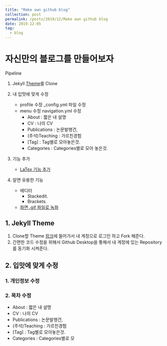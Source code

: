 ```yaml
---
title: "Make own github blog"
collection: post
permalink: /posts/2019/12/Make own github blog
date: 2019-12-05
tag:
  - blog
---
```

# 자신만의  블로그를 만들어보자

Pipeline
1. Jekyll [Theme](https://jekyllthemes.io/)를 Clone
2. 내 입맛에 맞게 수정
	-  profile 수정
	_config.yml 파일 수정
	-  menu 수정
	navigation.yml 수정
		- About : 짧은 내 설명
		- CV : 나의 CV
		- Publications : 논문발행건,
		- (주석)Teaching : 가르친경험
		- [Tag] : Tag별로 모아놓은것.
		- Categories : Categories별로 모아 놓은것.
3.  기능 추가
	- [LaTex 기능 추가](https://blog.naver.com/PostView.nhn?blogId=prt1004dms&logNo=221525385428&parentCategoryNo=&categoryNo=&viewDate=&isShowPopularPosts=false&from=postView)

4. 알면 유용한 기능
	- 에디터
		- Stackedit.
		- Brackets.
	- [화면 .gif 파일로 녹화](https://gocoder.tistory.com/338)
	
## 1. Jekyll Theme
1. Clone할 Theme [링크](https://github.com/gwangjinjeong/academicpages.github.io)에 들어가서 내 계정으로 로그인 하고 Fork 해준다.
2. 간편한 코드 수정을 위해서 Github Desktop을 통해서 내 계정에 있는 Repository를 동기화 시켜준다.

## 2. 입맛에 맞게 수정

### 1. 개인정보 수정

### 2. 목차 수정
- About : 짧은 내 설명
- CV : 나의 CV
- Publications : 논문발행건,
- (주석)Teaching : 가르친경험
- [Tag] : Tag별로 모아놓은것.
- Categories : Categories별로 모
<!--stackedit_data:
eyJoaXN0b3J5IjpbMjA0MDUwNzg1NiwtNzE0NDk0MTE2LDEzOD
UwMjgyMzIsMjAyOTgxMjg2OSwxMzMxOTMwMjc3LDY3MTA1NzE0
MiwtMTE4NTQwMzE1NiwtODg3ODgxNTI4XX0=
-->